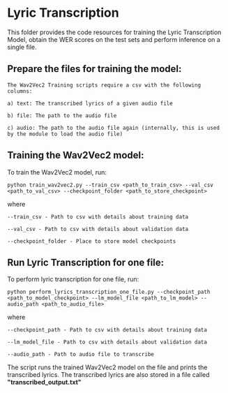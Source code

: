 # Lyric Transcription

This folder provides the code resources for training the Lyric Transcription Model, obtain the WER scores on the test sets and perform inference on a single file.


## Prepare the files for training the model:


    The Wav2Vec2 Training scripts require a csv with the following columns:

    a) text: The transcribed lyrics of a given audio file

    b) file: The path to the audio file

    c) audio: The path to the audio file again (internally, this is used by the module to load the audio file)


## Training the Wav2Vec2 model:
 
To train the Wav2Vec2 model, run:

```python train_wav2vec2.py --train_csv <path_to_train_csv> --val_csv <path_to_val_csv> --checkpoint_folder <path_to_store_checkpoint>```
    
    
where 

`--train_csv - Path to csv with details about training data`

`--val_csv - Path to csv with details about validation data`

`--checkpoint_folder - Place to store model checkpoints`


## Run Lyric Transcription for one file:
 
To perform lyric transcription for one file, run:

```python perform_lyrics_transcription_one_file.py --checkpoint_path <path_to_model_checkpoint> --lm_model_file <path_to_lm_model> --audio_path <path_to_audio_file>```    
    
where 

`--checkpoint_path - Path to csv with details about training data`

`--lm_model_file - Path to csv with details about validation data`

`--audio_path - Path to audio file to transcribe`

The script runs the trained Wav2Vec2 model  on the file and prints the transcribed lyrics. 
The transcribed lyrics are also stored in a file called **"transcribed_output.txt"**

